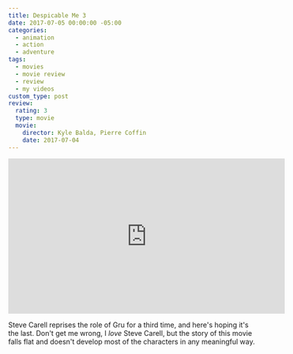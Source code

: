 ```yaml
---
title: Despicable Me 3
date: 2017-07-05 00:00:00 -05:00
categories:
  - animation
  - action
  - adventure
tags:
  - movies
  - movie review
  - review
  - my videos
custom_type: post
review:
  rating: 3
  type: movie
  movie:
    director: Kyle Balda, Pierre Coffin
    date: 2017-07-04
---
```


<div class="iframe-container">
<iframe width="560" height="315" src="https://www.youtube-nocookie.com/embed/iUf2K263hgk?rel=0" frameborder="0" gesture="media" allow="encrypted-media" allowfullscreen></iframe>
</div>

Steve Carell reprises the role of Gru for a third time, and here's hoping it's the last. Don't get me wrong, I _love_ Steve Carell, but the story of this movie falls flat and doesn't develop most of the characters in any meaningful way.

